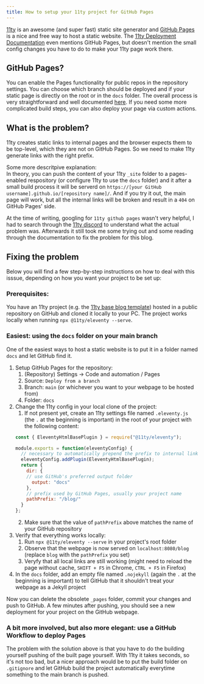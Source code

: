 ```yaml
---
title: How to setup your 11ty project for GitHub Pages
---
```

[11ty](https://www.11ty.dev/) is an awesome (and super fast) static site generator and [GitHub Pages](https://pages.github.com/) is a nice and free way to host a static website. The [11ty Deployment Documentation](https://www.11ty.dev/docs/deployment/) even mentions GitHub Pages, but doesn't mention the small config changes you have to do to make your 11ty page work there.

## GitHub Pages?
You can enable the Pages functionality for public repos in the repository settings. You can choose which branch should be deployed and if your static page is directly on the root or in the `docs` folder. The overall process is very straightforward and well documented [here](https://docs.github.com/en/pages/getting-started-with-github-pages/creating-a-github-pages-site). If you need some more complicated build steps, you can also deploy your page via custom actions.

## What is the problem?
11ty creates static links to internal pages and the browser expects them to be top-level, which they are not on GitHub Pages. So we need to make 11ty generate links with the right prefix.

Some more descritpive explanation:  
In theory, you can push the content of your 11ty `_site` folder to a pages-enabled respository (or configure 11ty to use the `docs` folder) and it after a small build process it will be serverd on `https://[your GitHub username].github.io/[repository name]/`. And if you try it out, the main page will work, but all the internal links will be broken and result in a `404` on GitHub Pages' side.

At the time of writing, googling for `11ty github pages` wasn't very helpful, I had to search through the [11ty discord](https://www.11ty.dev/blog/discord/) to understand what the actual problem was. Afterwards it still took me some trying out and some reading through the documentation to fix the problem for this blog.

## Fixing the problem
Below you will find a few step-by-step instructions on how to deal with this isssue, depending on how you want your project to be set up:

### Prerequisites:
You have an 11ty project (e.g. the [11ty base blog template](https://github.com/11ty/eleventy-base-blog)) hosted in a public repository on GitHub and cloned it locally to your PC. The project works locally when running `npx @11ty/eleventy --serve`.

### Easiest: using the `docs` folder on your main branch
One of the easiest ways to host a static website is to put it in a folder named `docs` and let GitHub find it.

1. Setup GitHub Pages for the repository:
    1. (Repository) Settings -> Code and automation / Pages
    2. Source: `Deploy from a branch`
    3. Branch: `main` (or whichever you want to your webpage to be hosted from)
    4. Folder: `docs`
2. Change the 11ty config in your local clone of the project:
    1. If not present yet, create an 11ty settings file named `.eleventy.js` (the `.` at the beginning is important) in the root of your project with the following content:  
    ```js
    const { EleventyHtmlBasePlugin } = require("@11ty/eleventy");

    module.exports = function(eleventyConfig) {
      // necessary to automatically prepend the prefix to internal links
      eleventyConfig.addPlugin(EleventyHtmlBasePlugin);
      return {
        dir: {
        // use GitHub's preferred output folder
          output: "docs"
        },
        // prefix used by GitHub Pages, usually your project name
        pathPrefix: "/blog/"
      }
    };
    ```
    2. Make sure that the value of `pathPrefix` above matches the name of your GitHub repository
3. Verify that everything works locally:
    1. Run `npx @11ty/eleventy --serve` in your project's root folder
    2. Observe that the webpage is now served on `localhost:8080/blog` (replace `blog` with the `pathPrefix` you set)
    3. Veryfy that all local links are still working (might need to reload the page without cache, `SHIFT + F5` in Chrome, `CTRL + F5` in Firefox)
4. In the `docs` folder, add an empty file named `.nojekyll` (again the `.` at the beginning is important) to tell GitHub that it shouldn't treat your webpage as a Jekyll project

Now you can delete the obsolete `_pages` folder, commit your changes and push to GitHub. A few minutes after pushing, you should see a new deployment for your project on the GitHub webpage.

### A bit more involved, but also more elegant: use a GitHub Workflow to deploy Pages
The problem with the solution above is that you have to do the building yourself pushing of the built page yourself. With 11ty it takes seconds, so it's not too bad, but a nicer approach would be to put the build folder on `.gitignore` and let GitHub build the project automatically everytime something to the main branch is pushed.
